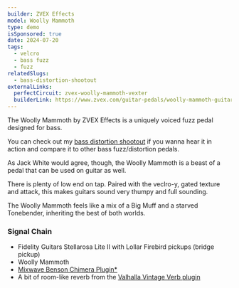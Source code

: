 ```yaml
---
builder: ZVEX Effects
model: Woolly Mammoth
type: demo
isSponsored: true
date: 2024-07-20
tags:
  - velcro
  - bass fuzz
  - fuzz
relatedSlugs:
  - bass-distortion-shootout
externalLinks:
  perfectCircuit: zvex-woolly-mammoth-vexter
  builderLink: https://www.zvex.com/guitar-pedals/woolly-mammoth-guitar-effects-pedal
---
```


The Woolly Mammoth by ZVEX Effects is a uniquely voiced fuzz pedal designed for bass.

You can check out my [bass distortion shootout](/posts/bass-distortion-shootout) if you wanna hear it in action and compare it to other bass fuzz/distortion pedals.

As Jack White would agree, though, the Woolly Mammoth is a beast of a pedal that can be used on guitar as well.

There is plenty of low end on tap. Paired with the veclro-y, gated texture and attack, this makes guitars sound very thumpy and full sounding.

The Woolly Mammoth feels like a mix of a Big Muff and a starved Tonebender, inheriting the best of both worlds.

### Signal Chain

- Fidelity Guitars Stellarosa Lite II with Lollar Firebird pickups (bridge pickup)
- Woolly Mammoth
- [Mixwave Benson Chimera Plugin\*](https://sweetwater.sjv.io/B0N2PL)
- A bit of room-like reverb from the [Valhalla Vintage Verb plugin](https://valhalladsp.com/shop/reverb/valhalla-vintage-verb/)
